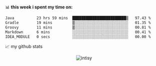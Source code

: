 📊 **this week i spent my time on:**
<!--START_SECTION:waka-->

```txt
Java          23 hrs 59 mins  ████████████████████████▒   97.43 %
Gradle        19 mins         ▒░░░░░░░░░░░░░░░░░░░░░░░░   01.35 %
Groovy        11 mins         ▒░░░░░░░░░░░░░░░░░░░░░░░░   00.81 %
Markdown      6 mins          ░░░░░░░░░░░░░░░░░░░░░░░░░   00.41 %
IDEA_MODULE   0 secs          ░░░░░░░░░░░░░░░░░░░░░░░░░   00.00 %
```

<!--END_SECTION:waka-->


📈 my github stats

<p align="center"> <img src="https://github-readme-stats.vercel.app/api?username=intisy&show_icons=true&theme=gotham" alt="intisy" />




